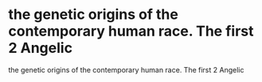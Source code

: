 # the genetic origins of the contemporary human race. The first 2 Angelic

the genetic origins of the contemporary human race. The first 2 Angelic